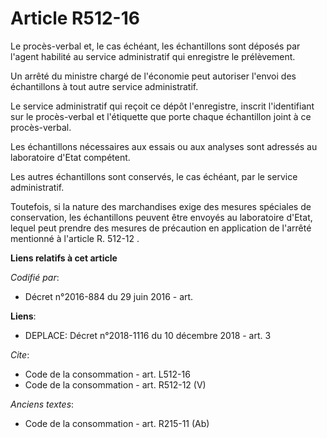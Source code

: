 # Article R512-16

Le procès-verbal et, le cas échéant, les échantillons sont déposés par l'agent habilité au service administratif qui
enregistre le prélèvement. 

Un arrêté du ministre chargé de l'économie peut autoriser l'envoi des échantillons à tout autre service administratif. 

Le service administratif qui reçoit ce dépôt l'enregistre, inscrit l'identifiant sur le procès-verbal et l'étiquette que
porte chaque échantillon joint à ce procès-verbal. 

Les échantillons nécessaires aux essais ou aux analyses sont adressés au laboratoire d'Etat compétent. 

Les autres échantillons sont conservés, le cas échéant, par le service administratif. 

Toutefois, si la nature des marchandises exige des mesures spéciales de conservation, les échantillons peuvent être envoyés
au laboratoire d'Etat, lequel peut prendre des mesures de précaution en application de l'arrêté mentionné à l'article  R.
512-12 .

**Liens relatifs à cet article**

_Codifié par_:

  - Décret n°2016-884 du 29 juin 2016 - art.

**Liens**:

  - DEPLACE: Décret n°2018-1116 du 10 décembre 2018 - art. 3

_Cite_:

  - Code de la consommation - art. L512-16
  - Code de la consommation - art. R512-12 (V)

_Anciens textes_:

  - Code de la consommation - art. R215-11 (Ab)
